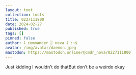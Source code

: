 ```yaml
---
layout: toot
collection: toots
title: 0227111800
date: 2024-02-27
published: true
tags: []
pinned: false
author: ⸸ commander ░ nova ⸸ :~$
avatar: /img/avatar/daemon.jpeg
mastodon: https://mastodon.online/@cmdr_nova/0227111800
---
```


Just kidding I wouldn’t do thatBut don’t be a weirdo okay
